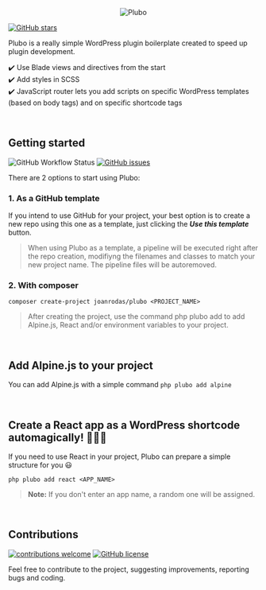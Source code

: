 <p align="center">
  <img src='https://raw.githubusercontent.com/joanrodas/plubo-docs/main/images/plubo.png' alt='Plubo' />
</p>

[![GitHub stars](https://img.shields.io/github/stars/joanrodas/plubo?style=for-the-badge)](https://github.com/joanrodas/plubo/stargazers)


Plubo is a really simple WordPress plugin boilerplate created to speed up plugin development.


✔️  Use Blade views and directives from the start\
✔️  Add styles in SCSS\
✔️  JavaScript router lets you add scripts on specific WordPress templates (based on body tags) and on specific shortcode tags


<br/>

## Getting started
![GitHub Workflow Status](https://img.shields.io/github/workflow/status/joanrodas/plubo/On%20Template?label=build&style=for-the-badge)
[![GitHub issues](https://img.shields.io/github/issues/joanrodas/plubo?style=for-the-badge)](https://github.com/joanrodas/plubo/issues)

There are 2 options to start using Plubo:

### 1. As a GitHub template

If you intend to use GitHub for your project, your best option is to create a new repo using this one as a template, just clicking the ***Use this template*** button.

> When using Plubo as a template, a pipeline will be executed right after the repo creation, modifiyng the filenames and classes to match your new project name. The pipeline files will be autoremoved.

### 2. With composer

`composer create-project joanrodas/plubo <PROJECT_NAME>`

> After creating the project, use the command php plubo add to add Alpine.js, React and/or environment variables to your project.

<br/>

## Add Alpine.js to your project

You can add Alpine.js with a simple command
`php plubo add alpine`

<br/>

## Create a React app as a WordPress shortcode automagically! :rocket::rocket::rocket:

If you need to use React in your project, Plubo can prepare a simple structure for you :smiley:

`php plubo add react <APP_NAME>`

> **Note:** If you don't enter an app name, a random one will be assigned.

<br/>

## Contributions
[![contributions welcome](https://img.shields.io/badge/contributions-welcome-brightgreen.svg?style=for-the-badge)](https://github.com/joanrodas/plubo/issues)
[![GitHub license](https://img.shields.io/github/license/joanrodas/plubo?style=for-the-badge)](https://github.com/joanrodas/plubo/blob/main/LICENSE)


Feel free to contribute to the project, suggesting improvements, reporting bugs and coding.
